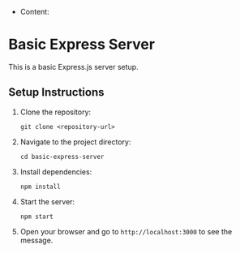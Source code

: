 - Content:
# Basic Express Server

This is a basic Express.js server setup.

## Setup Instructions

1. Clone the repository:
   ```
   git clone <repository-url>
   ```

2. Navigate to the project directory:
   ```
   cd basic-express-server
   ```

3. Install dependencies:
   ```
   npm install
   ```

4. Start the server:
   ```
   npm start
   ```

5. Open your browser and go to `http://localhost:3000` to see the message.